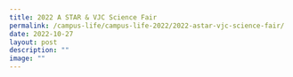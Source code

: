 ```yaml
---
title: 2022 A STAR & VJC Science Fair
permalink: /campus-life/campus-life-2022/2022-astar-vjc-science-fair/
date: 2022-10-27
layout: post
description: ""
image: ""
---
```

